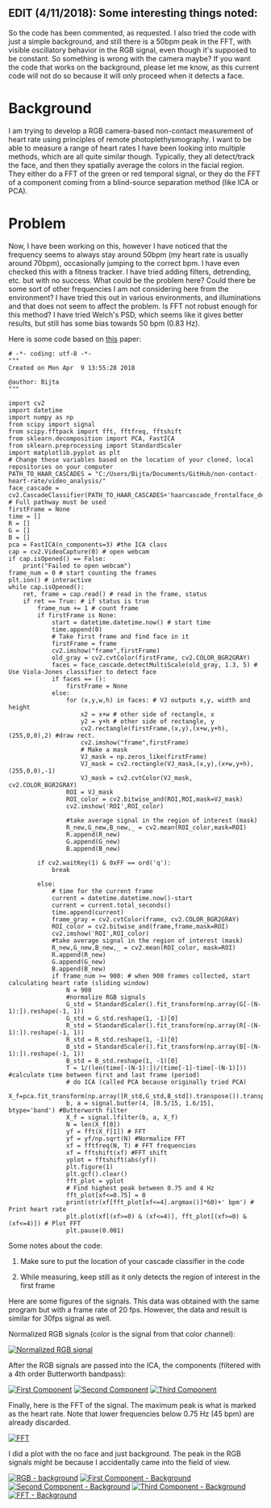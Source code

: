 ## EDIT (4/11/2018): Some interesting things noted:
So the code has been commented, as requested. I also tried the code with just a simple background, and still there is a 50bpm peak in the FFT, with visible oscillatory behavior in the RGB signal, even though it's supposed to be constant. So something is wrong with the camera maybe? If you want the code that works on the background, please let me know, as this current code will not do so because it will only proceed when it detects a face.

# Background
I am trying to develop a RGB camera-based non-contact measurement of heart rate using principles of remote photoplethysmography. I want to be able to measure a range of heart rates I have been looking into multiple methods, which are all quite similar though. Typically, they all detect/track the face, and then they spatially average the colors in the facial region. They either do a FFT of the green or red temporal signal, or they do the FFT of a component coming from a blind-source separation method (like ICA or PCA).

# Problem
Now, I have been working on this, however I have noticed that the frequency seems to always stay around 50bpm (my heart rate is usually around 70bpm), occasionally jumping to the correct bpm. I have even checked this with a fitness tracker. I have tried adding filters, detrending, etc. but with no success. What could be the problem here? Could there be some sort of other frequencies I am not considering here from the environment? I have tried this out in various environments, and illuminations and that does not seem to affect the problem. Is FFT not robust enough for this method? I have tried Welch's PSD, which seems like it gives better results, but still has some bias towards 50 bpm (0.83 Hz). 

Here is some code based on [this][1] paper:

    # -*- coding: utf-8 -*-
    """
    Created on Mon Apr  9 13:55:28 2018

    @author: Bijta
    """

    import cv2
    import datetime
    import numpy as np
    from scipy import signal
    from scipy.fftpack import fft, fftfreq, fftshift
    from sklearn.decomposition import PCA, FastICA
    from sklearn.preprocessing import StandardScaler
    import matplotlib.pyplot as plt
    # Change these variables based on the location of your cloned, local repositories on your computer
    PATH_TO_HAAR_CASCADES = "C:/Users/Bijta/Documents/GitHub/non-contact-heart-rate/video_analysis/" 
    face_cascade = cv2.CascadeClassifier(PATH_TO_HAAR_CASCADES+'haarcascade_frontalface_default.xml') # Full pathway must be used
    firstFrame = None
    time = []
    R = []
    G = []
    B = []
    pca = FastICA(n_components=3) #the ICA class
    cap = cv2.VideoCapture(0) # open webcam
    if cap.isOpened() == False:
        print("Failed to open webcam")
    frame_num = 0 # start counting the frames
    plt.ion() # interactive
    while cap.isOpened(): 
        ret, frame = cap.read() # read in the frame, status
        if ret == True: # if status is true
            frame_num += 1 # count frame
            if firstFrame is None: 
                start = datetime.datetime.now() # start time
                time.append(0)
                # Take first frame and find face in it
                firstFrame = frame
                cv2.imshow("frame",firstFrame)
                old_gray = cv2.cvtColor(firstFrame, cv2.COLOR_BGR2GRAY)
                faces = face_cascade.detectMultiScale(old_gray, 1.3, 5) # Use Viola-Jones classifier to detect face
                if faces == ():
                    firstFrame = None
                else:
                    for (x,y,w,h) in faces: # VJ outputs x,y, width and height
                        x2 = x+w # other side of rectangle, x
                        y2 = y+h # other side of rectangle, y
                        cv2.rectangle(firstFrame,(x,y),(x+w,y+h),(255,0,0),2) #draw rect.
                        cv2.imshow("frame",firstFrame)
                        # Make a mask
                        VJ_mask = np.zeros_like(firstFrame) 
                        VJ_mask = cv2.rectangle(VJ_mask,(x,y),(x+w,y+h),(255,0,0),-1)
                        VJ_mask = cv2.cvtColor(VJ_mask, cv2.COLOR_BGR2GRAY)
                    ROI = VJ_mask
                    ROI_color = cv2.bitwise_and(ROI,ROI,mask=VJ_mask) 
                    cv2.imshow('ROI',ROI_color)

                    #take average signal in the region of interest (mask)
                    R_new,G_new,B_new,_ = cv2.mean(ROI_color,mask=ROI) 
                    R.append(R_new)
                    G.append(G_new)
                    B.append(B_new)

            if cv2.waitKey(1) & 0xFF == ord('q'):
                break

            else:
                # time for the current frame
                current = datetime.datetime.now()-start 
                current = current.total_seconds()
                time.append(current)
                frame_gray = cv2.cvtColor(frame, cv2.COLOR_BGR2GRAY)
                ROI_color = cv2.bitwise_and(frame,frame,mask=ROI)
                cv2.imshow('ROI',ROI_color)
                #take average signal in the region of interest (mask)
                R_new,G_new,B_new,_ = cv2.mean(ROI_color, mask=ROI)
                R.append(R_new)
                G.append(G_new)
                B.append(B_new)
                if frame_num >= 900: # when 900 frames collected, start calculating heart rate (sliding window)
                    N = 900
                    #normalize RGB signals
                    G_std = StandardScaler().fit_transform(np.array(G[-(N-1):]).reshape(-1, 1)) 
                    G_std = G_std.reshape(1, -1)[0]
                    R_std = StandardScaler().fit_transform(np.array(R[-(N-1):]).reshape(-1, 1)) 
                    R_std = R_std.reshape(1, -1)[0]
                    B_std = StandardScaler().fit_transform(np.array(B[-(N-1):]).reshape(-1, 1))
                    B_std = B_std.reshape(1, -1)[0]
                    T = 1/(len(time[-(N-1):])/(time[-1]-time[-(N-1)])) #calculate time between first and last frame (period)
                    # do ICA (called PCA because originally tried PCA)
                    X_f=pca.fit_transform(np.array([R_std,G_std,B_std]).transpose()).transpose() 
                    b, a = signal.butter(4, [0.5/15, 1.6/15], btype='band') #Butterworth filter
                    X_f = signal.lfilter(b, a, X_f) 
                    N = len(X_f[0])
                    yf = fft(X_f[1]) # FFT
                    yf = yf/np.sqrt(N) #Normalize FFT
                    xf = fftfreq(N, T) # FFT frequencies 
                    xf = fftshift(xf) #FFT shift
                    yplot = fftshift(abs(yf))
                    plt.figure(1)
                    plt.gcf().clear()
                    fft_plot = yplot
                    # Find highest peak between 0.75 and 4 Hz 
                    fft_plot[xf<=0.75] = 0 
                    print(str(xf[fft_plot[xf<=4].argmax()]*60)+' bpm') # Print heart rate
                    plt.plot(xf[(xf>=0) & (xf<=4)], fft_plot[(xf>=0) & (xf<=4)]) # Plot FFT
                    plt.pause(0.001)



Some notes about the code:

1. Make sure to put the location of your cascade classifier in the code

2. While measuring, keep still as it only detects the region of interest in the first frame


Here are some figures of the signals. This data was obtained with the same program but with a frame rate of 20 fps. However, the data and result is similar for 30fps signal as well.

Normalized RGB signals (color is the signal from that color channel):

[![Normalized RGB signal][2]][2]

After the RGB signals are passed into the ICA, the components (filtered with a 4th order Butterworth bandpass):

[![First Component][3]][3]
[![Second Component][4]][4]
[![Third Component][5]][5]

Finally, here is the FFT of the signal. The maximum peak is what is marked as the heart rate. Note that lower frequencies below 0.75 Hz (45 bpm) are already discarded.

[![FFT][6]][6]

I did a plot with the no face and just background. The peak in the RGB signals might be because I accidentally came into the field of view.

[![RGB - background][7]][7] 
[![First Component - Background][8]][8]
[![Second Component - Background][9]][9]
[![Third Component - Background][10]][10]
[![FFT - Background][11]][11]


  [1]: https://www.osapublishing.org/oe/abstract.cfm?URI=oe-18-10-10762
  [2]: https://i.stack.imgur.com/hkE7l.png
  [3]: https://i.stack.imgur.com/v6HsQ.png
  [4]: https://i.stack.imgur.com/Vc7Pb.png
  [5]: https://i.stack.imgur.com/Tj3Hn.png
  [6]: https://i.stack.imgur.com/JKnrV.png
  [7]: https://i.stack.imgur.com/fGR5C.png
  [8]: https://i.stack.imgur.com/VFfia.png
  [9]: https://i.stack.imgur.com/j35s2.png
  [10]: https://i.stack.imgur.com/ZdJly.png
  [11]: https://i.stack.imgur.com/qzfMH.png
